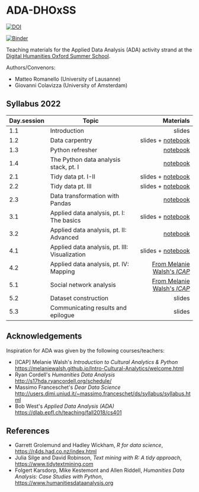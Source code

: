 # ADA-DHOxSS

[![DOI](https://zenodo.org/badge/DOI/10.5281/zenodo.3352830.svg)](https://doi.org/10.5281/zenodo.3352830)

[![Binder](https://mybinder.org/badge_logo.svg)](https://mybinder.org/v2/gh/mromanello/ADA-DHOxSS/master)


Teaching materials for the Applied Data Analysis (ADA) activity strand at the [Digital Humanities Oxford Summer School](https://digital.humanities.ox.ac.uk/digital-humanities-oxford-summer-school).

Authors/Convenors:
- Matteo Romanello (University of Lausanne)
- Giovanni Colavizza (University of Amsterdam)

## Syllabus 2022


| Day.session         | Topic           | Materials  |
| ------------- |-------------| -----:|
| 1.1      | Introduction | slides |
| 1.2      | Data carpentry | slides + [notebook](./notebooks/1.2%20Data%20Carpentry%20XML.ipynb) |
| 1.3      | Python refresher | [notebook](./notebooks/1.3%20Skills%20Python.ipynb) |
| 1.4      | The Python data analysis stack, pt. I  | [notebook](./notebooks/1.4%20Skills%20Pandas.ipynb) |
| 2.1      | Tidy data pt. I-II  | slides + [notebook](./notebooks/2.1%20Tidy%20data.ipynb) |
| 2.2      | Tidy data pt. III | slides + [notebook](./notebooks/2.2%20Wrangling.ipynb) |
| 2.3      | Data transformation with Pandas | [notebook](./notebooks/2.3%20Skills%2C%20Wrangling%20with%20Pandas.ipynb) |
| 3.1      | Applied data analysis, pt. I: The basics  | slides + [notebook](./notebooks/3.1%20Exploratory%20data%20analysis%20basics.ipynb) |
| 3.2      | Applied data analysis, pt. II: Advanced  | [notebook](./notebooks/3.2%20Exploratory%20data%20analysis%20and%20working%20with%20texts.ipynb) |
| 4.1      | Applied data analysis, pt. III: Visualization  | slides + [notebook](./notebooks/3.3%20Visualize.ipynb) |
| 4.2      | Applied data analysis, pt. IV: Mapping  | [From Melanie Walsh's *ICAP*](https://melaniewalsh.github.io/Intro-Cultural-Analytics/07-Mapping/00-Mapping.html) |
| 5.1      | Social network analysis  | [From Melanie Walsh's *ICAP*](https://melaniewalsh.github.io/Intro-Cultural-Analytics/06-Network-Analysis/00-Network-Analysis.html) |
| 5.2      | Dataset construction   | slides |
| 5.3      | Communicating results and epilogue  | slides |


## Acknowledgements

Inspiration for ADA was given by the following courses/teachers:

* [ICAP] Melanie Walsh's *Introduction to Cultural Analytics & Python* https://melaniewalsh.github.io/Intro-Cultural-Analytics/welcome.html
* Ryan Cordell's *Humanities Data Analysis* http://s17hda.ryancordell.org/schedule/
* Massimo Franceschet's *Dear Data Science* http://users.dimi.uniud.it/~massimo.franceschet/ds/syllabus/syllabus.html
* Bob West's *Applied Data Analysis (ADA)* https://dlab.epfl.ch/teaching/fall2018/cs401

## References

* Garrett Grolemund and Hadley Wickham, *R for data science*, https://r4ds.had.co.nz/index.html
* Julia Silge and David Robinson, *Text mining with R: A tidy approach*, https://www.tidytextmining.com
* Folgert Karsdorp, Mike Kestemont and Allen Riddell, *Humanities Data Analysis: Case Studies with Python*, https://www.humanitiesdataanalysis.org
